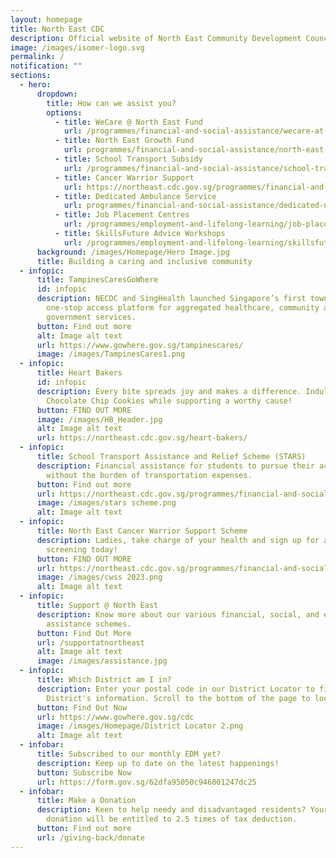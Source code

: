 ```yaml
---
layout: homepage
title: North East CDC
description: Official website of North East Community Development Council (NE CDC)
image: /images/isomer-logo.svg
permalink: /
notification: ""
sections:
  - hero:
      dropdown:
        title: How can we assist you?
        options:
          - title: WeCare @ North East Fund
            url: /programmes/financial-and-social-assistance/wecare-at-north-east
          - title: North East Growth Fund
            url: programmes/financial-and-social-assistance/north-east-growth-fund
          - title: School Transport Subsidy
            url: /programmes/financial-and-social-assistance/school-transport-subsidy
          - title: Cancer Warrior Support
            url: https://northeast.cdc.gov.sg/programmes/financial-and-social-assistance/cwss/
          - title: Dedicated Ambulance Service
            url: programmes/financial-and-social-assistance/dedicated-north-east-ambulance-service
          - title: Job Placement Centres
            url: /programmes/employment-and-lifelong-learning/job-placement-centres
          - title: SkillsFuture Advice Workshops
            url: /programmes/employment-and-lifelong-learning/skillsfuture-advice-workshops
      background: /images/Homepage/Hero Image.jpg
      title: Building a caring and inclusive community
  - infopic:
      title: TampinesCaresGoWhere
      id: infopic
      description: NECDC and SingHealth launched Singapore’s first town-specific
        one-stop access platform for aggregated healthcare, community and
        government services.
      button: Find out more
      alt: Image alt text
      url: https://www.gowhere.gov.sg/tampinescares/
      image: /images/TampinesCares1.png
  - infopic:
      title: Heart Bakers
      id: infopic
      description: Every bite spreads joy and makes a difference. Indulge in our
        Chocolate Chip Cookies while supporting a worthy cause!
      button: FIND OUT MORE
      image: /images/HB_Header.jpg
      alt: Image alt text
      url: https://northeast.cdc.gov.sg/heart-bakers/
  - infopic:
      title: School Transport Assistance and Relief Scheme (STARS)
      description: Financial assistance for students to pursue their academic journey
        without the burden of transportation expenses.
      button: Find out more
      url: https://northeast.cdc.gov.sg/programmes/financial-and-social-assistance/stars/
      image: /images/stars scheme.png
      alt: Image alt text
  - infopic:
      title: North East Cancer Warrior Support Scheme
      description: Ladies, take charge of your health and sign up for a free mammogram
        screening today!
      button: FIND OUT MORE
      url: https://northeast.cdc.gov.sg/programmes/financial-and-social-assistance/cwss/
      image: /images/cwss 2023.png
      alt: Image alt text
  - infopic:
      title: Support @ North East
      description: Know more about our various financial, social, and employment
        assistance schemes.
      button: Find Out More
      url: /supportatnortheast
      alt: Image alt text
      image: /images/assistance.jpg
  - infopic:
      title: Which District am I in?
      description: Enter your postal code in our District Locator to find out your
        District's information. Scroll to the bottom of the page to locate it.
      button: Find Out Now
      url: https://www.gowhere.gov.sg/cdc
      image: /images/Homepage/District Locator 2.png
      alt: Image alt text
  - infobar:
      title: Subscribed to our monthly EDM yet?
      description: Keep up to date on the latest happenings!
      button: Subscribe Now
      url: https://form.gov.sg/62dfa95050c946001247dc25
  - infobar:
      title: Make a Donation
      description: Keen to help needy and disadvantaged residents? Your generous
        donation will be entitled to 2.5 times of tax deduction.
      button: Find out more
      url: /giving-back/donate
---
```

